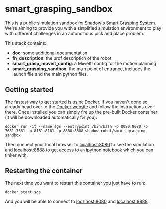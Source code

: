 # smart_grasping_sandbox

This is a public simulation sandbox for [Shadow's Smart Grasping System](https://www.shadowrobot.com/shadow-smart-grasping-system/). We're aiming to provide you with a simplified simulation environment to play with different challenges in an autonomous pick and place problem.

This stack contains:
* **doc**: some additional documentation
* **fh_description**: the urdf description of the robot
* **smart_grasp_moveit_config**: a MoveIt! config for the motion planning
* **smart_grasping_sandbox**: the main point of entrance, includes the launch file and the main python files.

## Getting started

The fastest way to get started is using Docker. If you haven't done so already head over to the [Docker website](https://www.docker.com/) and follow the instructions over there. Once installed you can simply fire up the pre-built Docker container (it will be downloaded automatically for you):

```
docker run -it --name sgs --entrypoint /bin/bash -p 8080:8080 -p 7681:7681 -p 8181:8181 -p 8888:8888 shadow-robot/smart-grasping-sandbox
```

Then connect your local browser to [localhost:8080](http://localhost:8080) to see the simulation and [localhost:8888](http://localhost:8888) to get access to an ipython notebook which you can tinker with.

## Restarting the container

The next time you want to restart this container you just have to run:

```
docker start sgs
```

And you will be able to connect to [localhost:8080](http://localhost:8080) and [localhost:8888](http://localhost:8888).
